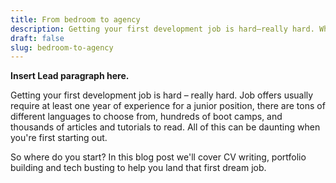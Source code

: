 ```yaml
---
title: From bedroom to agency
description: Getting your first development job is hard―really hard. Where do you start? In this blog post we’ll cover CV writing, portfolio building and tech busting to help you land that first dream job.
draft: false
slug: bedroom-to-agency
---
```


**Insert Lead paragraph here.**

Getting your first development job is hard – really hard. Job offers usually require at least one year of experience for
a junior position, there are tons of different languages to choose from, hundreds of boot camps, and thousands of
articles and tutorials to read. All of this can be daunting when you're first starting out.

So where do you start? In this blog post we'll cover CV writing, portfolio building and tech busting to help you land
that first dream job.


